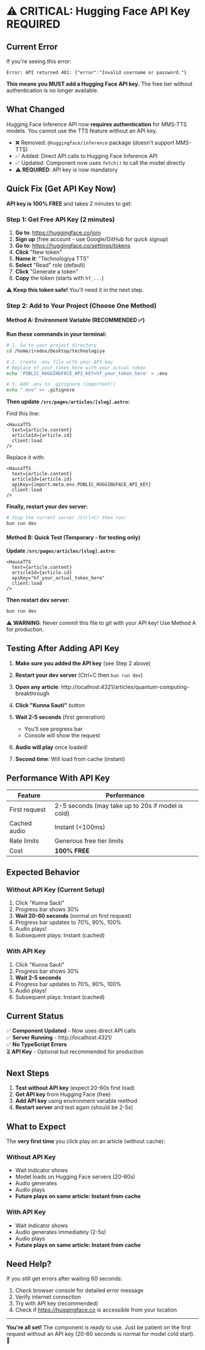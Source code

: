 # ⚠️ CRITICAL: Hugging Face API Key REQUIRED

## Current Error

If you're seeing this error:
```
Error: API returned 401: {"error":"Invalid username or password."}
```

**This means you MUST add a Hugging Face API key.** The free tier without authentication is no longer available.

## What Changed

Hugging Face Inference API now **requires authentication** for MMS-TTS models. You cannot use the TTS feature without an API key.

- ❌ Removed: `@huggingface/inference` package (doesn't support MMS-TTS)
- ✅ Added: Direct API calls to Hugging Face Inference API
- ✅ Updated: Component now uses `fetch()` to call the model directly
- ⚠️ **REQUIRED**: API key is now mandatory

## Quick Fix (Get API Key Now)

**API key is 100% FREE** and takes 2 minutes to get:

### Step 1: Get Free API Key (2 minutes)

1. **Go to**: https://huggingface.co/join
2. **Sign up** (free account - use Google/GitHub for quick signup)
3. **Go to**: https://huggingface.co/settings/tokens
4. **Click** "New token"
5. **Name it**: "Technologiya TTS"
6. **Select** "Read" role (default)
7. **Click** "Generate a token"
8. **Copy** the token (starts with `hf_...`)

⚠️ **Keep this token safe!** You'll need it in the next step.

### Step 2: Add to Your Project (Choose One Method)

#### Method A: Environment Variable (RECOMMENDED ✅)

**Run these commands in your terminal:**

```bash
# 1. Go to your project directory
cd /home/iredox/Desktop/technologiya

# 2. Create .env file with your API key
# Replace hf_your_token_here with your actual token
echo 'PUBLIC_HUGGINGFACE_API_KEY=hf_your_token_here' > .env

# 3. Add .env to .gitignore (important!)
echo ".env" >> .gitignore
```

**Then update `/src/pages/articles/[slug].astro`:**

Find this line:
```astro
<HausaTTS 
  text={article.content} 
  articleId={article.id}
  client:load 
/>
```

Replace it with:
```astro
<HausaTTS 
  text={article.content} 
  articleId={article.id}
  apiKey={import.meta.env.PUBLIC_HUGGINGFACE_API_KEY}
  client:load 
/>
```

**Finally, restart your dev server:**
```bash
# Stop the current server (Ctrl+C) then run:
bun run dev
```

#### Method B: Quick Test (Temporary - for testing only)

**Update `/src/pages/articles/[slug].astro`:**

```astro
<HausaTTS 
  text={article.content} 
  articleId={article.id}
  apiKey="hf_your_actual_token_here"
  client:load 
/>
```

**Then restart dev server:**
```bash
bun run dev
```

⚠️ **WARNING**: Never commit this file to git with your API key! Use Method A for production.

## Testing After Adding API Key

1. **Make sure you added the API key** (see Step 2 above)

2. **Restart your dev server** (Ctrl+C then `bun run dev`)

3. **Open any article**: http://localhost:4321/articles/quantum-computing-breakthrough

4. **Click "Kunna Sauti"** button

5. **Wait 2-5 seconds** (first generation)
   - You'll see progress bar
   - Console will show the request

6. **Audio will play** once loaded!

7. **Second time**: Will load from cache (instant)

## Performance With API Key

| Feature | Performance |
|---------|-------------|
| First request | 2-5 seconds (may take up to 20s if model is cold) |
| Cached audio | Instant (<100ms) |
| Rate limits | Generous free tier limits |
| Cost | **100% FREE** |

## Expected Behavior

### Without API Key (Current Setup)

1. Click "Kunna Sauti"
2. Progress bar shows 30%
3. **Wait 20-60 seconds** (normal on first request)
4. Progress bar updates to 70%, 90%, 100%
5. Audio plays!
6. Subsequent plays: Instant (cached)

### With API Key

1. Click "Kunna Sauti"
2. Progress bar shows 30%
3. **Wait 2-5 seconds**
4. Progress bar updates to 70%, 90%, 100%
5. Audio plays!
6. Subsequent plays: Instant (cached)

## Current Status

✅ **Component Updated** - Now uses direct API calls  
✅ **Server Running** - http://localhost:4321/  
✅ **No TypeScript Errors**  
⏳ **API Key** - Optional but recommended for production  

## Next Steps

1. **Test without API key** (expect 20-60s first load)
2. **Get API key** from Hugging Face (free)
3. **Add API key** using environment variable method
4. **Restart server** and test again (should be 2-5s)

## What to Expect

The **very first time** you click play on an article (without cache):

### Without API Key
- Wait indicator shows
- Model loads on Hugging Face servers (20-60s)
- Audio generates
- Audio plays
- **Future plays on same article: Instant from cache**

### With API Key
- Wait indicator shows
- Audio generates immediately (2-5s)
- Audio plays
- **Future plays on same article: Instant from cache**

## Need Help?

If you still get errors after waiting 60 seconds:
1. Check browser console for detailed error message
2. Verify internet connection
3. Try with API key (recommended)
4. Check if https://huggingface.co is accessible from your location

---

**You're all set!** The component is ready to use. Just be patient on the first request without an API key (20-60 seconds is normal for model cold start). 🚀
